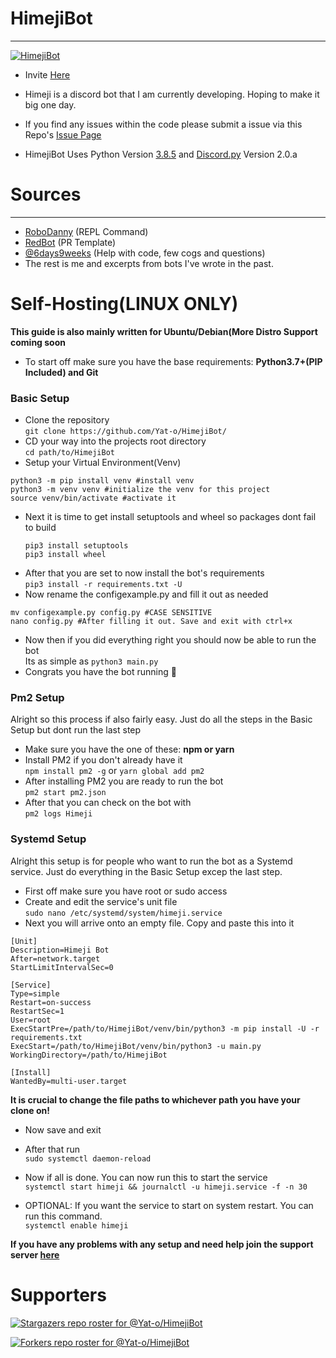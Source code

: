 # HimejiBot
***

<a href="https://github.com/Yat-o/HimejiBot"><img src="https://cdn.myanimelist.net/r/250x350/images/clubs/8/163534.jpg?s=9ec45fdd4232591c01f3c4009caf55e9" alt="HimejiBot"></a>

- Invite [Here](https://discordapp.com/oauth2/authorize?&client_id=784474257832804372&scope=bot&permissions=8)

- Himeji is a discord bot that I am currently developing. Hoping to make it big one day.

- If you find any issues within the code please submit a issue via this
  Repo's [Issue Page](https://github.com/Yat-o/HimejiBot/issues)

- HimejiBot Uses Python Version [3.8.5](https://www.python.org/downloads/release/python-385/)
  and [Discord.py](https://discordpy.readthedocs.io/en/latest/#) Version 2.0.a
  
# Sources
***
- [RoboDanny](https://github.com/Rapptz/RoboDanny) (REPL Command)
- [RedBot](https://github.com/Cog-Creators/Red-DiscordBot) (PR Template)
- [@6days9weeks](https://www.github.com/6days9weeks/) (Help with code, few cogs and questions)
- The rest is me and excerpts from bots I've wrote in the past.

# Self-Hosting(LINUX ONLY)
**This guide is also mainly written for Ubuntu/Debian(More Distro Support coming soon**
* To start off make sure you have the base requirements: **Python3.7+(PIP Included) and Git**
### Basic Setup
* Clone the repository\
`git clone https://github.com/Yat-o/HimejiBot/`
* CD your way into the projects root directory\
`cd path/to/HimejiBot`
* Setup your Virtual Environment(Venv)
```shell
python3 -m pip install venv #install venv
python3 -m venv venv #initialize the venv for this project
source venv/bin/activate #activate it
```
* Next it is time to get install setuptools and wheel so packages dont fail to build
  ```shell
  pip3 install setuptools
  pip3 install wheel 
  ```
* After that you are set to now install the bot's requirements\
`pip3 install -r requirements.txt -U`
* Now rename the configexample.py and fill it out as needed
```shell
mv configexample.py config.py #CASE SENSITIVE
nano config.py #After filling it out. Save and exit with ctrl+x
```
* Now then if you did everything right you should now be able to run the bot\
Its as simple as `python3 main.py`
* Congrats you have the bot running 🥳
### Pm2 Setup
Alright so this process if also fairly easy. Just do all the steps in the Basic Setup but dont run the last step
* Make sure you have the one of these: **npm or yarn**
* Install PM2 if you don't already have it\
`npm install pm2 -g` or `yarn global add pm2`
* After installing PM2 you are ready to run the bot\
`pm2 start pm2.json`
* After that you can check on the bot with\
`pm2 logs Himeji`
### Systemd Setup
Alright this setup is for people who want to run the bot as a Systemd service. Just do everything in the Basic Setup excep the last step.
* First off make sure you have root or sudo access
* Create and edit the service's unit file\
  `sudo nano /etc/systemd/system/himeji.service`
* Next you will arrive onto an empty file. Copy and paste this into it
```
[Unit]
Description=Himeji Bot
After=network.target
StartLimitIntervalSec=0

[Service]
Type=simple
Restart=on-success
RestartSec=1
User=root
ExecStartPre=/path/to/HimejiBot/venv/bin/python3 -m pip install -U -r requirements.txt
ExecStart=/path/to/HimejiBot/venv/bin/python3 -u main.py
WorkingDirectory=/path/to/HimejiBot

[Install]
WantedBy=multi-user.target
```
**It is crucial to change the file paths to whichever path you have your clone on!**
* Now save and exit
* After that run\
`sudo systemctl daemon-reload`
  
* Now if all is done. You can now run this to start the service\
`systemctl start himeji && journalctl -u himeji.service -f -n 30`
  
* OPTIONAL: If you want the service to start on system restart. You can run this command.\
`systemctl enable himeji`

**If you have any problems with any setup and need help join the support server [here](https://discord.gg/Cs5RdJF9pb)**
# Supporters 
[![Stargazers repo roster for @Yat-o/HimejiBot](https://reporoster.com/stars/Yat-o/HimejiBot)](https://github.com/Yat-o/HimejiBot/stargazers)

[![Forkers repo roster for @Yat-o/HimejiBot](https://reporoster.com/forks/Yat-o/HimejiBot)](https://github.com/Yat-o/HimejiBot/network/members)

